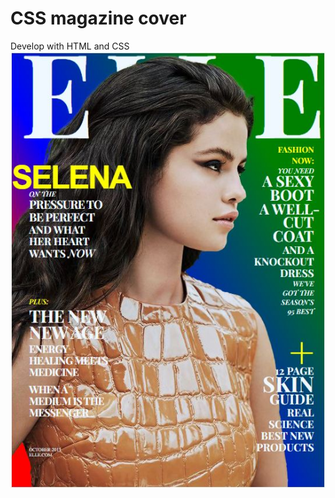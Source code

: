 # CSS magazine cover

Develop with HTML and CSS
<img src='/CSS-magazine-cover/VistaPreviaCSSMagazineCover.JPG'>
